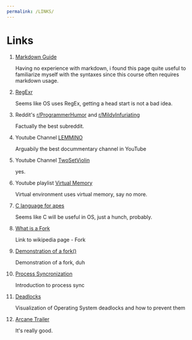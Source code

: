 ```yaml
---
permalink: /LINKS/
---
```


# Links

1. [Markdown Guide](https://www.markdownguide.org)

    Having no experience with markdown, i found this page quite useful to familiarize myself with the syntaxes since this course often requires markdown usage.

2. [RegExr](https://regexr.com/)

    Seems like OS uses RegEx, getting a head start is not a bad idea.
    
3. Reddit's [r/ProgrammerHumor](https://www.reddit.com/r/ProgrammerHumor/) and [r/MildyInfuriating](https://www.reddit.com/r/MildyInfuriating/)

    Factually the best subreddit.

4. Youtube Channel [LEMMINO](https://www.youtube.com/c/LEMMiNO)

    Arguabily the best docummentary channel in YouTube

5. Youtube Channel [TwoSetViolin](https://www.youtube.com/c/twosetviolin)

    yes.

6. Youtube playlist [Virtual Memory](https://www.youtube.com/watch?v=qcBIvnQt0Bw&list=PLiwt1iVUib9s2Uo5BeYmwkDFUh70fJPxX)

    Virtual environment uses virtual memory, say no more.

7. [C language for apes](https://www.learn-c.org)

    Seems like C will be useful in OS, just a hunch, probably.

8. [What is a Fork](https://en.wikipedia.org/wiki/Fork_(system_call))

    Link to wikipedia page - Fork

9. [Demonstration of a fork()](https://www.geeksforgeeks.org/c-program-demonstrate-fork-and-pipe/)

    Demonstration of a fork, duh

10. [Process Syncronization](https://www.geeksforgeeks.org/introduction-of-process-synchronization/)

    Introduction to process sync

11. [Deadlocks](https://www.tutorialspoint.com/process-deadlocks-in-operating-system)

    Visualization of Operating System deadlocks and how to prevent them

12. [Arcane Trailer](https://www.youtube.com/watch?v=4Ps6nV4wiCE&t=27s)

    It's really good.
